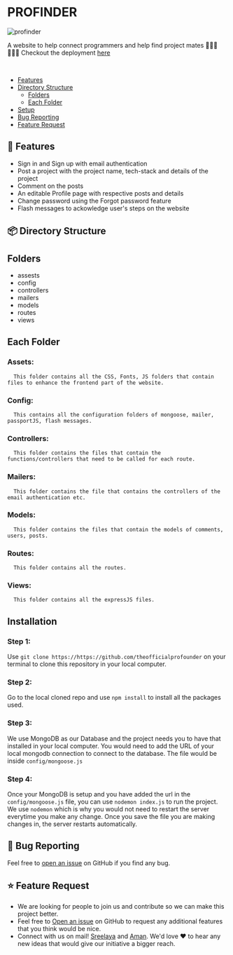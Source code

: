 <p>
    <h1>PROFINDER</h1>
</p>

![profinder](https://user-images.githubusercontent.com/94105990/145556852-0492521e-6752-468a-9191-ea04ff793284.png)

<p>
    A website to help connect programmers and help find project mates 🧑🏻‍💻👩🏻‍💻 Checkout the deployment <a href="https://profinder-app.herokuapp.com/users/sign-in">here </a>
</p>
<br>

- [Features](#features)
- [Directory Structure](#directory)
  - [Folders](#fold)
  - [Each Folder](#eachFold)
- [Setup](#setup)
- [Bug Reporting](#bug)
- [Feature Request](#feature-request)


<a id="features"></a>

## 🚀 Features

- Sign in and Sign up with email authentication
- Post a project with the project name, tech-stack and details of the project
- Comment on the posts
- An editable Profile page with respective posts and details
- Change password using the Forgot password feature
- Flash messages to ackowledge user's steps on the website


<a id="directory"></a>
## 📦 Directory Structure

<a id="fold"></a>
## Folders

 - assests
 - config
 - controllers
 - mailers
 - models
 - routes
 - views

<a id="eachFold"></a>
## Each Folder

 ### Assets:
 
      This folder contains all the CSS, Fonts, JS folders that contain files to enhance the frontend part of the website.
      
 ### Config:
 
      This contains all the configuration folders of mongoose, mailer, passportJS, flash messages.
      
 ### Controllers:
 
      This folder contains the files that contain the functions/controllers that need to be called for each route.
    
 ### Mailers:
 
      This folder contains the file that contains the controllers of the email authentication etc. 
      
 ### Models:
 
      This folder contains the files that contain the models of comments, users, posts.
 
 ### Routes:
 
      This folder contains all the routes.
 
 ### Views:
 
      This folder contains all the expressJS files. 

<a id="setup"></a>
## Installation

  ### Step 1:
  
  Use `git clone https://https://github.com/theofficialprofounder` on your terminal to clone this repository in your local computer.
  
  ### Step 2:
    
  Go to the local cloned repo and use `npm install` to install all the packages used.  
  
  ### Step 3:
  
  We use MongoDB as our Database and the project needs you to have that installed in your local computer. You would need to add the URL of your local mongodb connection to connect to the database. The file would be inside `config/mongoose.js`
  
  ### Step 4:
  
  Once your MongoDB is setup and you have added the url in the `config/mongoose.js` file, you can use `nodemon index.js` to run the project. We use `nodemon` which is why you would not need to restart the server everytime you make any change. Once you save the file you are making changes in, the server restarts automatically.

<a id="bug"></a>
## 🐛 Bug Reporting

Feel free to [open an issue](https://github.com/theofficialprofounder/Profinder/issues) on GitHub if you find any bug.

<a id="feature-request"></a>
## ⭐ Feature Request

- We are looking for people to join us and contribute so we can make this project better.
- Feel free to [Open an issue](https://github.com/theofficialprofounder/Profinder/issues) on GitHub to request any additional features that you think would be nice. 
- Connect with us on mail! [Sreelaya](mailto:sreelayavuyyuru@gmail.com) and [Aman](mailto:aman.amanjolly@gmail.com). We'd love ❤️️ to hear any new ideas that would give our initiative a bigger reach.
